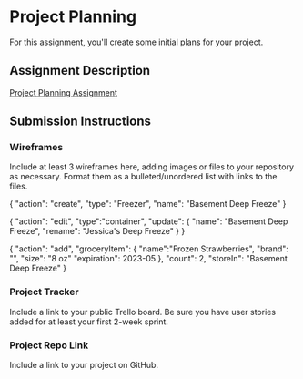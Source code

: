 # Project Planning
For this assignment, you'll create some initial plans for your project.

## Assignment Description
[Project Planning Assignment](https://education.launchcode.org/liftoff/modules/assignments/project-planning)

## Submission Instructions

### Wireframes

Include at least 3 wireframes here, adding images or files to your repository as necessary. Format them as a bulleted/unordered list with links to the files.

{
  "action": "create",
  "type": "Freezer",
  "name": "Basement Deep Freeze"
}

{
  "action": "edit",
  "type":"container",
  "update": {
    "name": "Basement Deep Freeze",
    "rename": "Jessica's Deep Freeze"
  }
}

{
  "action": "add",
  "groceryItem": {
    "name":"Frozen Strawberries",
    "brand": "",
    "size": "8 oz"
    "expiration": 2023-05
  },
  "count": 2,
  "storeIn": "Basement Deep Freeze"
}

### Project Tracker

Include a link to your public Trello board. Be sure you have user stories added for at least your first 2-week sprint.

### Project Repo Link

Include a link to your project on GitHub.
